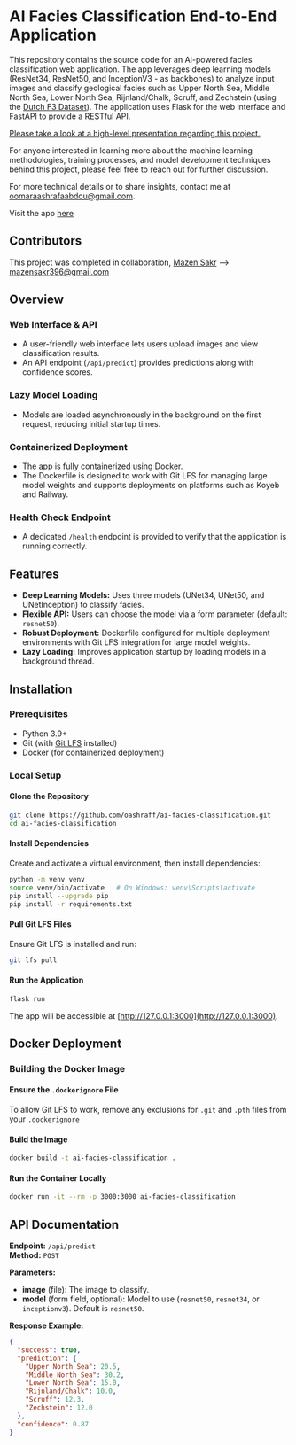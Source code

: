 # AI Facies Classification End-to-End Application

This repository contains the source code for an AI-powered facies classification web application. The app leverages deep learning models (ResNet34, ResNet50, and InceptionV3 - as backbones) to analyze input images and classify geological facies such as Upper North Sea, Middle North Sea, Lower North Sea, Rijnland/Chalk, Scruff, and Zechstein (using the [Dutch F3 Dataset](https://github.com/yalaudah/facies_classification_benchmark/tree/main)). The application uses Flask for the web interface and FastAPI to provide a RESTful API.

[Please take a look at a high-level presentation regarding this project.](https://github.com/oashraff/ai-facies-classification/blob/main/pdfs/facies-classification.pdf)

For anyone interested in learning more about the machine learning methodologies, training processes, and model development techniques behind this project, please feel free to reach out for further discussion.

For more technical details or to share insights, contact me at oomaraashrafaabdou@gmail.com.

Visit the app [here](https://ai-facies-classification-production.up.railway.app/)
## Contributors
This project was completed in collaboration, [Mazen Sakr](@MazenSake09) --> mazensakr396@gmail.com

## Overview

### Web Interface & API
- A user-friendly web interface lets users upload images and view classification results.
- An API endpoint (`/api/predict`) provides predictions along with confidence scores.

### Lazy Model Loading
- Models are loaded asynchronously in the background on the first request, reducing initial startup times.

### Containerized Deployment
- The app is fully containerized using Docker.
- The Dockerfile is designed to work with Git LFS for managing large model weights and supports deployments on platforms such as Koyeb and Railway.

### Health Check Endpoint
- A dedicated `/health` endpoint is provided to verify that the application is running correctly.

## Features

- **Deep Learning Models:** Uses three models (UNet34, UNet50, and UNetInception) to classify facies.
- **Flexible API:** Users can choose the model via a form parameter (default: `resnet50`).
- **Robust Deployment:** Dockerfile configured for multiple deployment environments with Git LFS integration for large model weights.
- **Lazy Loading:** Improves application startup by loading models in a background thread.

## Installation

### Prerequisites

- Python 3.9+
- Git (with [Git LFS](https://git-lfs.github.com/) installed)
- Docker (for containerized deployment)

### Local Setup

#### Clone the Repository

```bash
git clone https://github.com/oashraff/ai-facies-classification.git
cd ai-facies-classification
```

#### Install Dependencies

Create and activate a virtual environment, then install dependencies:

```bash
python -m venv venv
source venv/bin/activate   # On Windows: venv\Scripts\activate
pip install --upgrade pip
pip install -r requirements.txt
```

#### Pull Git LFS Files

Ensure Git LFS is installed and run:

```bash
git lfs pull
```

#### Run the Application

```bash
flask run
```

The app will be accessible at [http://127.0.0.1:3000](http://127.0.0.1:3000).

## Docker Deployment

### Building the Docker Image

#### Ensure the `.dockerignore` File

To allow Git LFS to work, remove any exclusions for `.git` and `.pth` files from your `.dockerignore`

#### Build the Image

```bash
docker build -t ai-facies-classification .
```

#### Run the Container Locally

```bash
docker run -it --rm -p 3000:3000 ai-facies-classification
```

## API Documentation

**Endpoint:** `/api/predict`  
**Method:** `POST`

**Parameters:**
- **image** (file): The image to classify.
- **model** (form field, optional): Model to use (`resnet50`, `resnet34`, or `inceptionv3`). Default is `resnet50`.

**Response Example:**

```json
{
  "success": true,
  "prediction": {
    "Upper North Sea": 20.5,
    "Middle North Sea": 30.2,
    "Lower North Sea": 15.0,
    "Rijnland/Chalk": 10.0,
    "Scruff": 12.3,
    "Zechstein": 12.0
  },
  "confidence": 0.87
}
```

